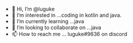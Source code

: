 - 👋 Hi, I’m @luguke
- 👀 I’m interested in ...coding in kotlin and java.
- 🌱 I’m currently learning ...java
- 💞️ I’m looking to collaborate on ...java
- 📫 How to reach me ... luguke#9636 on discord

<!---
luguke/luguke is a ✨ special ✨ repository because its `README.md` (this file) appears on your GitHub profile.
You can click the Preview link to take a look at your changes.
--->
